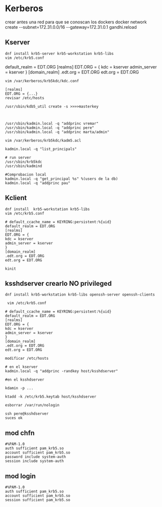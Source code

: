# Kerberos
crear antes una red para que se conoscan los dockers
docker network create --subnet=172.31.0.0/16 --gateway=172.31.0.1 gandhi.reload

## Kserver

    dnf install krb5-server krb5-workstation krb5-libs
    vim /etc/krb5.conf
    
default_realm = EDT.ORG
[realms]
EDT.ORG = {
kdc = kserver
admin_server = kserver
}
[domain_realm]
.edt.org = EDT.ORG
edt.org = EDT.ORG
    
    vim /var/kerberos/krb5kdc/kdc.conf
    
    [realms]
    EDT.ORG = {...}
    revisar /etc/hosts
    
    /usr/sbin/kdb5_util create -s >>>>masterkey

    
    
    /usr/sbin/kadmin.local -q "addprinc vremar"
    /usr/sbin/kadmin.local -q "addprinc pere"
    /usr/sbin/kadmin.local -q "addprinc marta/admin"
    
    vim /var/kerberos/krb5kdc/kadm5.acl
    
    kadmin.local -q "list_principals"
    
    # run server
    /usr/sbin/krb5kdc
    /usr/sbin/kadmind

    #Comprobacion local
    kadmin.local -q "get_principal %s" %(users de la db)
    kadmin.local -q "addprinc pau"
    
## Kclient 

    dnf install  krb5-workstation krb5-libs
    vim /etc/krb5.conf
    
    # default_ccache_name = KEYRING:persistent:%{uid}
    default_realm = EDT.ORG
    [realms]
    EDT.ORG = {
    kdc = kserver
    admin_server = kserver
    }
    [domain_realm]
    .edt.org = EDT.ORG
    edt.org = EDT.ORG
    
    kinit 

## ksshdserver crearlo NO privileged
  
    dnf install krb5-workstation krb5-libs openssh-server openssh-clients
    
     vim /etc/krb5.conf
    
    # default_ccache_name = KEYRING:persistent:%{uid}
    default_realm = EDT.ORG
    [realms]
    EDT.ORG = {
    kdc = kserver
    admin_server = kserver
    }
    [domain_realm]
    .edt.org = EDT.ORG
    edt.org = EDT.ORG
    
    modificar /etc/hosts
    
    # en el kserver
    kadmin.local -q "addprinc -randkey host/ksshdserver"

    #en el ksshdserver
    
    kdamin -p ...
    
    ktadd -k /etc/krb5.keytab host/ksshdserver
    
    esborrar /var/run/nologin
    
    ssh pere@ksshdserver
    suces ok
    
## mod chfn

    #%PAM-1.0
    auth sufficient pam_krb5.so
    account sufficient pam_krb5.so
    password include system-auth
    session include system-auth
        
## mod login

    #%PAM-1.0
    auth sufficient pam_krb5.so
    account sufficient pam_krb5.so
    session sufficient pam_krb5.so
        
